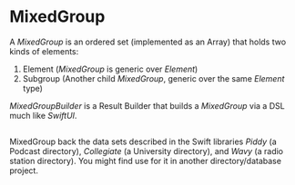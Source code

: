 # MixedGroup

A *MixedGroup* is an ordered set (implemented as an Array) that holds two kinds of elements:

1. Element (*MixedGroup* is generic over *Element*)
2. Subgroup (Another child *MixedGroup*, generic over the same *Element* type)

*MixedGroupBuilder* is a Result Builder that builds a *MixedGroup* via a DSL much like *SwiftUI*.

##

MixedGroup back the data sets described in the Swift libraries *Piddy* (a Podcast directory), *Collegiate* (a University directory), and *Wavy* (a radio station directory). You might find use for it in another directory/database project.
